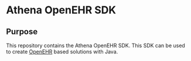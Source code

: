 # Athena OpenEHR SDK

## Purpose
This repository contains the Athena OpenEHR SDK. This SDK can be used to create [OpenEHR](https://openehr.org/) 
based solutions with Java.
